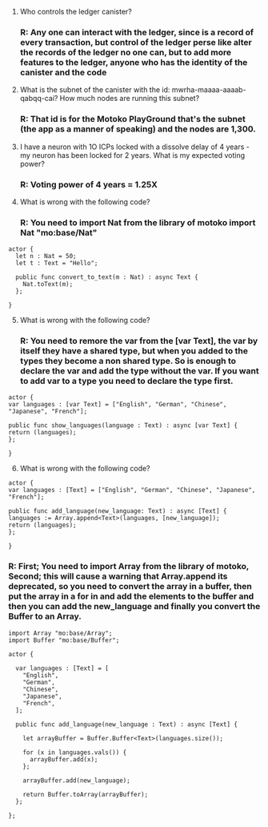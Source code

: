 1. Who controls the ledger canister?

   ### R: Any one can interact with the ledger, since is a record of every transaction, but control of the ledger perse like alter the records of the ledger no one can, but to add more features to the ledger, anyone who has the identity of the canister and the code

2. What is the subnet of the canister with the id: mwrha-maaaa-aaaab-qabqq-cai? How much nodes are running this subnet?

   ### R: That id is for the Motoko PlayGround that's the subnet (the app as a manner of speaking) and the nodes are 1,300.

3. I have a neuron with 1O ICPs locked with a dissolve delay of 4 years - my neuron has been locked for 2 years. What is my expected voting power?

   ### R: Voting power of 4 years = 1.25X

4. What is wrong with the following code?

   ### R: You need to import Nat from the library of motoko import Nat "mo:base/Nat"

```
actor {
  let n : Nat = 50;
  let t : Text = "Hello";

  public func convert_to_text(m : Nat) : async Text {
    Nat.toText(m);
  };

}
```

5. What is wrong with the following code?

   ### R: You need to remore the var from the [var Text], the var by itself they have a shared type, but when you added to the types they become a non shared type. So is enough to declare the var and add the type without the var. If you want to add var to a type you need to declare the type first.

```
actor {
var languages : [var Text] = ["English", "German", "Chinese", "Japanese", "French"];

public func show_languages(language : Text) : async [var Text] {
return (languages);
};

}
```

6. What is wrong with the following code?

```
actor {
var languages : [Text] = ["English", "German", "Chinese", "Japanese", "French"];

public func add_language(new_language: Text) : async [Text] {
languages := Array.append<Text>(languages, [new_language]);
return (languages);
};

}
```

### R: First; You need to import Array from the library of motoko, Second; this will cause a warning that Array.append its deprecated, so you need to convert the array in a buffer, then put the array in a for in and add the elements to the buffer and then you can add the new_language and finally you convert the Buffer to an Array.

```
import Array "mo:base/Array";
import Buffer "mo:base/Buffer";

actor {

  var languages : [Text] = [
    "English",
    "German",
    "Chinese",
    "Japanese",
    "French",
  ];

  public func add_language(new_language : Text) : async [Text] {

    let arrayBuffer = Buffer.Buffer<Text>(languages.size());

    for (x in languages.vals()) {
      arrayBuffer.add(x);
    };

    arrayBuffer.add(new_language);

    return Buffer.toArray(arrayBuffer);
  };

};
```
